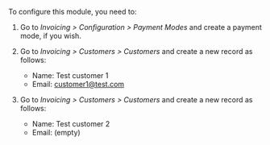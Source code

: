 To configure this module, you need to:

1.  Go to *Invoicing \> Configuration \> Payment Modes* and create a
    payment mode, if you wish.

2.  Go to *Invoicing \> Customers \> Customers* and create a new record as follows:  
    - Name: Test customer 1
    - Email: <customer1@test.com>

3.  Go to *Invoicing \> Customers \> Customers* and create a new record as follows:  
    - Name: Test customer 2
    - Email: (empty)
